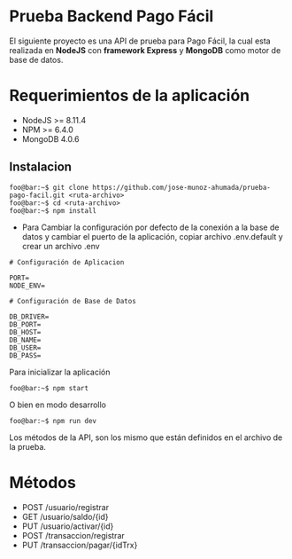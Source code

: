 # Prueba Backend Pago Fácil

El siguiente proyecto es una API de prueba para Pago Fácil, la cual esta realizada en **NodeJS** con **framework Express** y **MongoDB** como motor de base de datos.


# Requerimientos de la aplicación

* NodeJS >= 8.11.4
* NPM >= 6.4.0
* MongoDB 4.0.6

## Instalacion

```console
foo@bar:~$ git clone https://github.com/jose-munoz-ahumada/prueba-pago-facil.git <ruta-archivo>
foo@bar:~$ cd <ruta-archivo>
foo@bar:~$ npm install
```
* Para Cambiar la configuración por defecto de la conexión a la base de datos y cambiar el puerto de la aplicación,  copiar archivo .env.default y crear un archivo  .env
```console
# Configuración de Aplicacion  
  
PORT=  
NODE_ENV=  
  
# Configuración de Base de Datos  
  
DB_DRIVER=  
DB_PORT=  
DB_HOST=  
DB_NAME=  
DB_USER=  
DB_PASS=
```

Para inicializar la aplicación
```console
foo@bar:~$ npm start
```
O bien en modo desarrollo
```console
foo@bar:~$ npm run dev
```
Los métodos de la API, son los mismo que están definidos en el archivo de la prueba.

# Métodos

* POST /usuario/registrar
* GET /usuario/saldo/{id}
* PUT /usuario/activar/{id}
* POST /transaccion/registrar
* PUT /transaccion/pagar/{idTrx}
